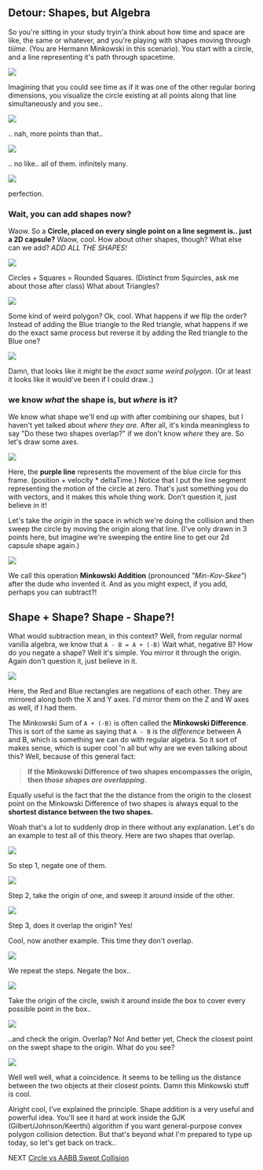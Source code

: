 ## Detour: Shapes, but Algebra

So you're sitting in your study tryin'a think about how time and space are like, the same or whatever, and you're playing with shapes moving through *tiiime*. (You are Hermann Minkowski in this scenario). You start with a circle, and a line representing it's path through spacetime.

![](img/minkowski_line_circle_1.png)

Imagining that you could see time as if it was one of the other regular boring dimensions, you visualize the circle existing at all points along that line simultaneously and you see..

![](img/minkowski_line_circle_2.png)

.. nah, more points than that..

![](img/minkowski_line_circle_3.png)

.. no like.. all of them. infinitely many.

![](img/minkowski_line_circle_4.png)

perfection.

### Wait, you can add shapes now?

Waow. So a **Circle, placed on every single point on a line segment is.. just a 2D capsule?** Waow, cool. How about other shapes, though? What else can we add? *ADD ALL THE SHAPES!*

![](img/minkowski_sum_1.png)

Circles + Squares = Rounded Squares. (Distinct from Squircles, ask me about those after class) What about Triangles?

![](img/minkowski_sum_2.png)

Some kind of weird polygon? Ok, cool. What happens if we flip the order? Instead of adding the Blue triangle to the Red triangle, what happens if we do the exact same process but reverse it by adding the Red triangle to the Blue one?

![](img/minkowski_sum_3.png)

Damn, that looks like it might be the *exact same weird polygon*. (Or at least it looks like it would've been if I could draw..)

### we know *what* the shape is, but *where* is it?

We know what shape we'll end up with after combining our shapes, but I haven't yet talked about *where they are*. After all, it's kinda meaningless to say "Do these two shapes overlap?" if we don't know *where* they are. So let's draw some axes.

![](img/minkowski_space_1.png)

Here, the **purple line** represents the movement of the blue circle for this frame. (position + velocity * deltaTime.) Notice that I put the line segment representing the motion of the circle at zero. That's just something you do with vectors, and it makes this whole thing work. Don't question it, just believe in it!

Let's take the *origin* in the space in which we're doing the collision and then sweep the circle by moving the origin along that line. (I've only drawn in 3 points here, but imagine we're sweeping the entire line to get our 2d capsule shape again.)

![](img/minkowski_space_2.png)

We call this operation **Minkowski Addition** (pronounced *"Min-Kov-Skee"*) after the dude who invented it. And as you might expect, if you add, perhaps you can subtract?!

## Shape + Shape? Shape - Shape?!

What would subtraction mean, in this context? Well, from regular normal vanilla algebra, we know that `A - B = A + (-B)` Wait what, negative B? How do you negate a shape? Well it's simple. You mirror it through the origin. Again don't question it, just believe in it.

![](img/minkowski_negation.png)

Here, the Red and Blue rectangles are negations of each other. They are mirrored along both the X and Y axes. I'd mirror them on the Z and W axes as well, if I had them.

The Minkowski Sum of `A + (-B)` is often called the **Minkowski Difference**. This is sort of the same as saying that `A - B` is the *difference* between A and B, which is something we can do with regular algebra. So it sort of makes sense, which is super cool 'n all but why are we even talking about this? Well, because of this general fact:

> **If the Minkowski Difference of two shapes encompasses the origin, then *those shapes are overlapping*.**

Equally useful is the fact that the the distance from the origin to the closest point on the Minkowski Difference of two shapes is always equal to the **shortest distance between the two shapes.**

Woah that's a lot to suddenly drop in there without any explanation. Let's do an example to test all of this theory. Here are two shapes that overlap.

![](img/minkowski_overlapping_1.png)

So step 1, negate one of them.

![](img/minkowski_overlapping_2.png)

Step 2, take the origin of one, and sweep it around inside of the other.

![](img/minkowski_overlapping_3.png)

Step 3, does it overlap the origin? Yes!


Cool, now another example. This time they don't overlap. 

![](img/minkowski_not_overlapping_1.png)

We repeat the steps. Negate the box..

![](img/minkowski_not_overlapping_2.png)

Take the origin of the circle, swish it around inside the box to cover every possible point in the box..

![](img/minkowski_not_overlapping_3.png)

..and check the origin. Overlap? No! And better yet, Check the closest point on the swept shape to the origin. What do you see? 

![](img/minkowski_not_overlapping_4.png)

Well well well, what a coincidence. It seems to be telling us the distance between the two objects at their closest points. Damn this Minkowski stuff is cool.

Alright cool, I've explained the principle. Shape addition is a very useful and powerful idea. You'll see it hard at work inside the GJK (Gilbert/Johnson/Keerthi) algorithm if you want general-purpose convex polygon collision detection. But that's beyond what I'm prepared to type up today, so let's get back on track..

NEXT [Circle vs AABB Swept Collision](5.md)